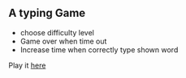 ## A typing Game

- choose difficulty level
- Game over when time out
- Increase time when correctly type shown word

Play it [here](https://sohanr.github.io/type-fast/)